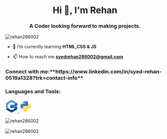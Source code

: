 <h1 align="center">Hi 👋, I'm Rehan</h1>
<h3 align="center">A Coder looking forward to making projects.</h3>

<p align="left"> <img src="https://komarev.com/ghpvc/?username=rehan286002&label=Profile%20views&color=0e75b6&style=flat" alt="rehan286002" /> </p>

- 🌱 I’m currently learning **HTML,CSS & JS**

- 📫 How to reach me **syedrehan286002@gmail.com**

<h3 align="left">Connect with me:**https://www.linkedin.com/in/syed-rehan-0519a1328?trk=contact-info**</h3>
<p align="left">
</p>

<h3 align="left">Languages and Tools:</h3>
<p align="left"> <a href="https://www.w3schools.com/cpp/" target="_blank" rel="noreferrer"> <img src="https://raw.githubusercontent.com/devicons/devicon/master/icons/cplusplus/cplusplus-original.svg" alt="cplusplus" width="40" height="40"/> </a> <a href="https://www.python.org" target="_blank" rel="noreferrer"> <img src="https://raw.githubusercontent.com/devicons/devicon/master/icons/python/python-original.svg" alt="python" width="40" height="40"/> </a> </p>

<p><img align="center" src="https://github-readme-stats.vercel.app/api/top-langs?username=rehan286002&show_icons=true&locale=en&layout=compact" alt="rehan286002" /></p>

<p><img align="center" src="https://github-readme-streak-stats.herokuapp.com/?user=rehan286002&" alt="rehan286002" /></p>

